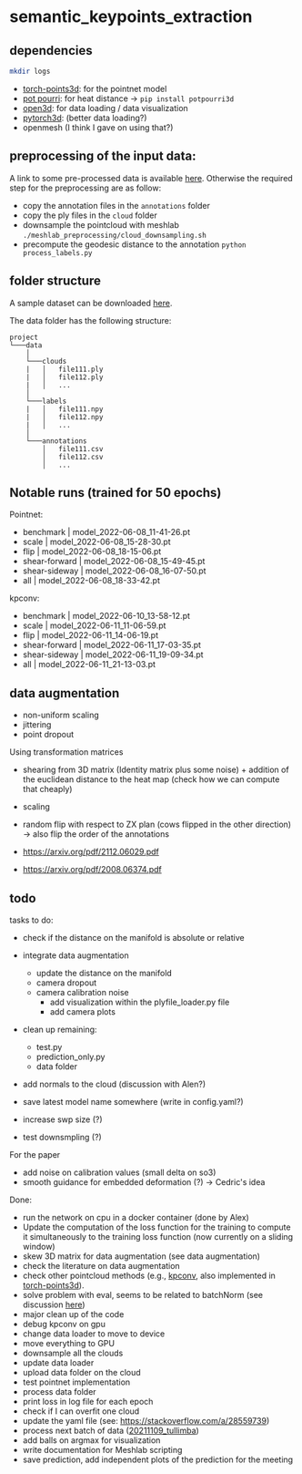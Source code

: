 # semantic_keypoints_extraction

## dependencies

```bash
mkdir logs
```



* [torch-points3d](https://github.com/torch-points3d/torch-points3d): for the pointnet model
* [pot pourri](https://github.com/nmwsharp/potpourri3d): for heat distance -> `pip install potpourri3d`
* [open3d](http://www.open3d.org/): for data loading / data visualization
* [pytorch3d](https://pytorch3d.org/): (better data loading?)
* openmesh (I think I gave on using that?)

## preprocessing of the input data:
A link to some pre-processed data is available [here](https://drive.google.com/drive/folders/1Xs2D7U52KBMnQZW5A3TNd-ioFB4GQAeB?usp=sharing). Otherwise the required step for the preprocessing are as follow:

* copy the annotation files in the `annotations` folder
* copy the ply files in the `cloud` folder
* downsample the pointcloud with meshlab `./meshlab_preprocessing/cloud_downsampling.sh`
* precompute the geodesic distance to the annotation `python process_labels.py`

## folder structure

A sample dataset can be downloaded [here](https://drive.google.com/drive/folders/1Xs2D7U52KBMnQZW5A3TNd-ioFB4GQAeB?usp=sharing).

The data folder has the following structure:
```
project
└───data
    │
    └───clouds
    |   │   file111.ply
    |   │   file112.ply
    |   │   ...
    │
    └───labels
    |   │   file111.npy
    |   │   file112.npy
    |   │   ...
    │
    └───annotations
        │   file111.csv
        │   file112.csv
        │   ...
```

## Notable runs (trained for 50 epochs)

Pointnet:
* benchmark     | model_2022-06-08_11-41-26.pt
* scale         | model_2022-06-08_15-28-30.pt
* flip          | model_2022-06-08_18-15-06.pt
* shear-forward | model_2022-06-08_15-49-45.pt
* shear-sideway | model_2022-06-08_16-07-50.pt
* all           | model_2022-06-08_18-33-42.pt

kpconv:
* benchmark     | model_2022-06-10_13-58-12.pt
* scale         | model_2022-06-11_11-06-59.pt
* flip          | model_2022-06-11_14-06-19.pt
* shear-forward | model_2022-06-11_17-03-35.pt
* shear-sideway | model_2022-06-11_19-09-34.pt
* all           | model_2022-06-11_21-13-03.pt


## data augmentation

* non-uniform scaling
* jittering
* point dropout

Using transformation matrices
* shearing from 3D matrix (Identity matrix plus some noise) + addition of the euclidean distance to the heat map (check how we can compute that cheaply)
* scaling
* random flip with respect to ZX plan (cows flipped in the other direction) -> also flip the order of the annotations

* https://arxiv.org/pdf/2112.06029.pdf
* https://arxiv.org/pdf/2008.06374.pdf

## todo

tasks to do:


* check if the distance on the manifold is absolute or relative
* integrate data augmentation
    * update the distance on the manifold
    * camera dropout
    * camera calibration noise
        * add visualization within the plyfile_loader.py file
        * add camera plots

* clean up remaining:
    * test.py
    * prediction_only.py
    * data folder
* add normals to the cloud (discussion with Alen?)
* save latest model name somewhere (write in config.yaml?)
* increase swp size (?)
* test downsmpling (?)

For the paper
* add noise on calibration values (small delta on so3)
* smooth guidance for embedded deformation (?) -> Cedric's idea

Done:
* run the network on cpu in a docker container (done by Alex)
* Update the computation of the loss function for the training to compute it simultaneously to the training loss function (now currently on a sliding window)
* skew 3D matrix for data augmentation (see data augmentation)
* check the literature on data augmentation
* check other pointcloud methods (e.g., [kpconv](https://arxiv.org/abs/1904.08889), also implemented in [torch-points3d](https://github.com/nicolas-chaulet/torch-points3d/blob/master/examples/kpconv_segmentation_forward.py)).
* solve problem with eval, seems to be related to batchNorm (see discussion [here](https://discuss.pytorch.org/t/performance-highly-degraded-when-eval-is-activated-in-the-test-phase/3323/29))
* major clean up of the code
* debug kpconv on gpu
* change data loader to move to device
* move everything to GPU
* downsample all the clouds
* update data loader
* upload data folder on the cloud
* test pointnet implementation
* process data folder
* print loss in log file for each epoch
* check if I can overfit one cloud
* update the yaml file (see: https://stackoverflow.com/a/28559739)
* process next batch of data ([20211109_tullimba](/home/raphael/dev/0_data/beef_livestock/20211109_tullimba))
* add balls on argmax for visualization
* write documentation for Meshlab scripting
* save prediction, add independent plots of the prediction for the meeting
